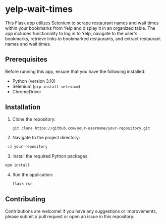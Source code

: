 # yelp-wait-times


This Flask app utilizes Selenium to scrape restaurant names and wait times within your bookmarks from Yelp and display it in an organized table. The app includes functionality to log in to Yelp, navigate to the user's bookmarks, retrieve links to bookmarked restaurants, and extract restaurant names and wait times.

## Prerequisites

Before running this app, ensure that you have the following installed:

- Python (version 3.10)
- Selenium (`pip install selenium`)
- ChromeDriver

## Installation

1. Clone the repository:

   ```bash
   git clone https://github.com/your-username/your-repository.git
   ```

2. Navigate to the project directory:


  ```bash
   cd your-repository
   ```   

3.  Install the required Python packages:

   ```bash
   npm install
   ```

4. Run the application:

   ```bash
   flask run
   ```

## Contributing

Contributions are welcome! If you have any suggestions or improvements, please submit a pull request or open an issue in this repository.
